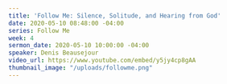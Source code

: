 ```yaml
---
title: 'Follow Me: Silence, Solitude, and Hearing from God'
date: 2020-05-10 08:48:00 -04:00
series: Follow Me
week: 4
sermon_date: 2020-05-10 10:00:00 -04:00
speaker: Denis Beausejour
video_url: https://www.youtube.com/embed/y5jy4cp8gAA
thumbnail_image: "/uploads/followme.png"
---
```


